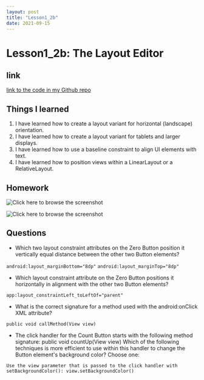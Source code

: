 ```yaml
---
layout: post
title: "Lesson1_2b"
date: 2021-09-15
---
```


# Lesson1_2b: The Layout Editor
## link
[link to the code in my Github repo](https://github.com/sharonzidi/cs5520_mobile_app_development)


## Things I learned
1. I have learned how to create a layout variant for horizontal (landscape) orientation.
2. I have learned how to create a layout variant for tablets and larger displays.
3. I have learned how to use a baseline constraint to align UI elements with text.
4. I have learned how to position views within a LinearLayout or a RelativeLayout.

## Homework

![Click here to browse the screenshot](https://drive.google.com/file/d/1m6mogLXhUlLkwkNuLdclsA_KrLLn3ghM/view?usp=sharing)

![Click here to browse the screenshot](https://drive.google.com/file/d/10wbUFPRCUIywsI8Zm0G23PFPG0zLhl1u/view?usp=sharing)


## Questions

- Which two layout constraint attributes on the Zero Button position it vertically equal distance between the other two Button elements?

```android:layout_marginBottom="8dp"```
```android:layout_marginTop="8dp"```

- Which layout constraint attribute on the Zero Button positions it horizontally in alignment with the other two Button elements?

```app:layout_constraintLeft_toLeftOf="parent"```

- What is the correct signature for a method used with the android:onClick XML attribute?

```public void callMethod(View view)```

- The click handler for the Count Button starts with the following method signature:
public void countUp(View view)
Which of the following techniques is more efficient to use within this handler to change the Button element's background color? Choose one:

```Use the view parameter that is passed to the click handler with setBackgroundColor(): view.setBackgroundColor()```





